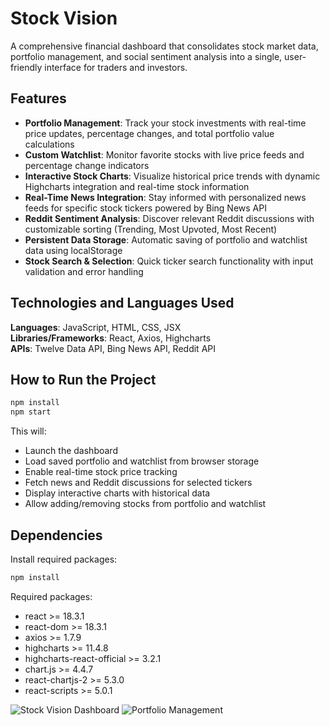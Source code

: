# Stock Vision
A comprehensive financial dashboard that consolidates stock market data, portfolio management, and social sentiment analysis into a single, user-friendly interface for traders and investors.

## Features
- **Portfolio Management**: Track your stock investments with real-time price updates, percentage changes, and total portfolio value calculations
- **Custom Watchlist**: Monitor favorite stocks with live price feeds and percentage change indicators
- **Interactive Stock Charts**: Visualize historical price trends with dynamic Highcharts integration and real-time stock information
- **Real-Time News Integration**: Stay informed with personalized news feeds for specific stock tickers powered by Bing News API
- **Reddit Sentiment Analysis**: Discover relevant Reddit discussions with customizable sorting (Trending, Most Upvoted, Most Recent)
- **Persistent Data Storage**: Automatic saving of portfolio and watchlist data using localStorage
- **Stock Search & Selection**: Quick ticker search functionality with input validation and error handling

## Technologies and Languages Used
**Languages**: JavaScript, HTML, CSS, JSX  
**Libraries/Frameworks**: React, Axios, Highcharts  
**APIs**: Twelve Data API, Bing News API, Reddit API

## How to Run the Project

```bash
npm install
npm start
```

This will:
- Launch the dashboard
- Load saved portfolio and watchlist from browser storage
- Enable real-time stock price tracking
- Fetch news and Reddit discussions for selected tickers
- Display interactive charts with historical data
- Allow adding/removing stocks from portfolio and watchlist

## Dependencies

Install required packages:

```bash
npm install
```

Required packages:
- react >= 18.3.1
- react-dom >= 18.3.1
- axios >= 1.7.9
- highcharts >= 11.4.8
- highcharts-react-official >= 3.2.1
- chart.js >= 4.4.7
- react-chartjs-2 >= 5.3.0
- react-scripts >= 5.0.1

![Stock Vision Dashboard](https://github.com/user-attachments/assets/c66eed0a-315a-470c-b6ee-931e38821679)
![Portfolio Management](https://github.com/user-attachments/assets/e08e9e1a-ebaa-49f3-9f5f-38d0cd7a2d64)
